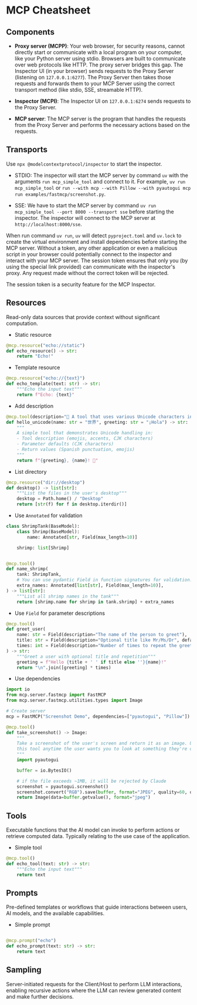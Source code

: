 # MCP Cheatsheet

## Components

- **Proxy server (MCPP)**: Your web browser, for security reasons, cannot directly start or communicate with a local program on your computer, like your Python server using stdio. Browsers are built to communicate over web protocols like HTTP. The proxy server bridges this gap. The Inspector UI (in your browser) sends requests to the Proxy Server (listening on `127.0.0.1:6277`). The Proxy Server then takes those requests and forwards them to your MCP Server using the correct transport method (like stdio, SSE, streamable HTTP).

- **Inspector (MCPI)**: The Inspector UI on `127.0.0.1:6274` sends requests to the Proxy Server.

- **MCP server**: The MCP server is the program that handles the requests from the Proxy Server and performs the necessary actions based on the requests.

## Transports

Use `npx @modelcontextprotocol/inspector` to start the inspector.

- STDIO: The inspector will start the MCP server by command `uv` with the arguments `run mcp_simple_tool` and connect to it. For example, `uv run mcp_simple_tool` or `run --with mcp --with Pillow --with pyautogui mcp run examples/fastmcp/screenshot.py`.

- SSE: We have to start the MCP server by command `uv run mcp_simple_tool --port 8000 --transport sse` before starting the inspector. The inspector will connect to the MCP server at `http://localhost:8000/sse`.

When run command `uv run`, `uv` will detect `pyproject.toml` and `uv.lock` to create the virtual environment and install dependencies before starting the MCP server. Without a token, any other application or even a malicious script in your browser could potentially connect to the inspector and interact with your MCP server. The session token ensures that only you (by using the special link provided) can communicate with the inspector's proxy. Any request made without the correct token will be rejected.

The session token is a security feature for the MCP Inspector.

## Resources

Read-only data sources that provide context without significant computation.

- Static resource

```python
@mcp.resource("echo://static")
def echo_resource() -> str:
    return "Echo!"
```

- Template resource

```python
@mcp.resource("echo://{text}")
def echo_template(text: str) -> str:
    """Echo the input text"""
    return f"Echo: {text}"
```

- Add description

```python
@mcp.tool(description="🌟 A tool that uses various Unicode characters in its description: " "á é í ó ú ñ 漢字 🎉")
def hello_unicode(name: str = "世界", greeting: str = "¡Hola") -> str:
    """
    A simple tool that demonstrates Unicode handling in:
    - Tool description (emojis, accents, CJK characters)
    - Parameter defaults (CJK characters)
    - Return values (Spanish punctuation, emojis)
    """
    return f"{greeting}, {name}! 👋"
```

- List directory

```python
@mcp.resource("dir://desktop")
def desktop() -> list[str]:
    """List the files in the user's desktop"""
    desktop = Path.home() / "Desktop"
    return [str(f) for f in desktop.iterdir()]
```

- Use `Annotated` for validation

```python
class ShrimpTank(BaseModel):
    class Shrimp(BaseModel):
        name: Annotated[str, Field(max_length=10)]

    shrimp: list[Shrimp]


@mcp.tool()
def name_shrimp(
    tank: ShrimpTank,
    # You can use pydantic Field in function signatures for validation.
    extra_names: Annotated[list[str], Field(max_length=10)],
) -> list[str]:
    """List all shrimp names in the tank"""
    return [shrimp.name for shrimp in tank.shrimp] + extra_names
```

- Use `Field` for parameter descriptions

```python
@mcp.tool()
def greet_user(
    name: str = Field(description="The name of the person to greet"),
    title: str = Field(description="Optional title like Mr/Ms/Dr", default=""),
    times: int = Field(description="Number of times to repeat the greeting", default=1),
) -> str:
    """Greet a user with optional title and repetition"""
    greeting = f"Hello {title + ' ' if title else ''}{name}!"
    return "\n".join([greeting] * times)
```

- Use dependencies

```python
import io
from mcp.server.fastmcp import FastMCP
from mcp.server.fastmcp.utilities.types import Image

# Create server
mcp = FastMCP("Screenshot Demo", dependencies=["pyautogui", "Pillow"])

@mcp.tool()
def take_screenshot() -> Image:
    """
    Take a screenshot of the user's screen and return it as an image. Use
    this tool anytime the user wants you to look at something they're doing.
    """
    import pyautogui

    buffer = io.BytesIO()

    # if the file exceeds ~1MB, it will be rejected by Claude
    screenshot = pyautogui.screenshot()
    screenshot.convert("RGB").save(buffer, format="JPEG", quality=60, optimize=True)
    return Image(data=buffer.getvalue(), format="jpeg")
```


## Tools

Executable functions that the AI model can invoke to perform actions or retrieve computed data. Typically relating to the use case of the application.

- Simple tool

```python
@mcp.tool()
def echo_tool(text: str) -> str:
    """Echo the input text"""
    return text
```

## Prompts

Pre-defined templates or workflows that guide interactions between users, AI models, and the available capabilities.

- Simple prompt

```python

@mcp.prompt("echo")
def echo_prompt(text: str) -> str:
    return text
```


## Sampling

Server-initiated requests for the Client/Host to perform LLM interactions, enabling recursive actions where the LLM can review generated content and make further decisions.
